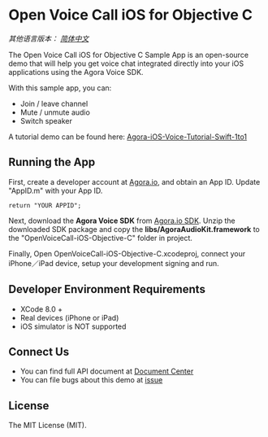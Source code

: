 # Open Voice Call iOS for Objective C

*其他语言版本： [简体中文](README.cn.md)*

The Open Voice Call iOS for Objective C Sample App is an open-source demo that will help you get voice chat integrated directly into your iOS applications using the Agora Voice SDK.

With this sample app, you can:

- Join / leave channel
- Mute / unmute audio
- Switch speaker

A tutorial demo can be found here: [Agora-iOS-Voice-Tutorial-Swift-1to1](https://github.com/AgoraIO/Basic-Audio-Call/tree/master/One-to-One-Voice/Agora-iOS-Voice-Tutorial-Swift-1to1)

## Running the App
First, create a developer account at [Agora.io](https://dashboard.agora.io/signin/), and obtain an App ID. Update "AppID.m" with your App ID.

```
return "YOUR APPID";
```

Next, download the **Agora Voice SDK** from [Agora.io SDK](https://www.agora.io/en/download/). Unzip the downloaded SDK package and copy the **libs/AgoraAudioKit.framework** to the "OpenVoiceCall-iOS-Objective-C" folder in project.

Finally, Open OpenVoiceCall-iOS-Objective-C.xcodeproj, connect your iPhone／iPad device, setup your development signing and run.

## Developer Environment Requirements
* XCode 8.0 +
* Real devices (iPhone or iPad)
* iOS simulator is NOT supported

## Connect Us

- You can find full API document at [Document Center](https://docs.agora.io/en/)
- You can file bugs about this demo at [issue](https://github.com/AgoraIO/Basic-Audio-Call/issues)

## License

The MIT License (MIT).
